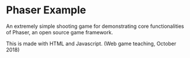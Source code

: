 # Phaser Example
An extremely simple shooting game for demonstrating core functionalities of Phaser, an open source game framework.

This is made with HTML and Javascript. (Web game teaching, October 2018)
